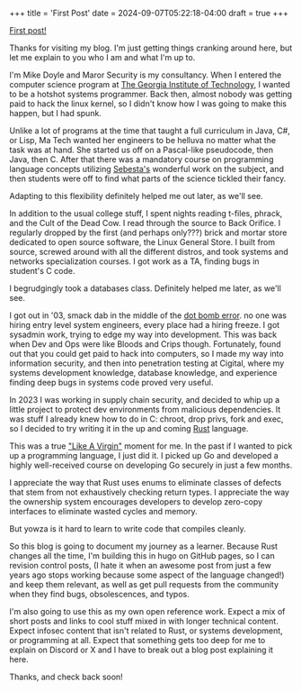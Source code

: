 +++
title = 'First Post'
date = 2024-09-07T05:22:18-04:00
draft = true
+++

[First post!](https://en.wikipedia.org/wiki/First_post)

Thanks for visiting my blog. I'm just getting things cranking around here, but let me explain to you who I am and what I'm up to.

I'm Mike Doyle and Maror Security is my consultancy. When I entered the 
computer science program at [The Georgia Institute of 
Technology](https://gatech.edu), I wanted to be a hotshot systems programmer. 
Back then, almost nobody was getting paid to hack the linux kernel, so I 
didn't know how I was going to make this happen, but I had spunk. 

Unlike a lot of programs at the time that taught a full curriculum in Java, C#, or Lisp, Ma Tech wanted her engineers to be helluva no matter what the task
was at hand. She started us off on a Pascal-like pseudocode, then Java, then C. 
After that there was a mandatory course on programming language concepts
utilizing [Sebesta's](https://a.co/d/aE7h2yb) wonderful work on the subject,
and then students were off to find what parts of the science tickled their
fancy.

Adapting to this flexibility definitely helped me out later, as we'll see.

In addition to the usual college stuff, I spent nights reading t-files, 
phrack, and the Cult of the Dead Cow. I read through the source to Back
Orifice. I regularly dropped by the first (and perhaps only???) brick and
mortar store dedicated to open source software, the Linux General Store. I
built from source, screwed around with all the different distros, and took
systems and networks specialization courses. I got work as a TA, finding
bugs in student's C code.

I begrudgingly took a databases class. Definitely helped me later, as we'll
see.

I got out in '03, smack dab in the middle of the [dot bomb error](
https://www.goldmansachs.com/our-firm/history/moments/2000-dot-com-bubble).
no one was hiring entry level system engineers, every place had a hiring 
freeze. I got sysadmin work, trying to edge my way into development. This was
back when Dev and Ops were like Bloods and Crips though. Fortunately, found
out that you could get paid to hack into computers, so I made my way into
information security, and then into penetration testing at Cigital, where
my systems development knowledge, database knowledge, and experience finding
deep bugs in systems code proved very useful.

In 2023 I was working in supply chain security, and decided to whip up a
little project to protect dev environments from malicious dependencies. It
was stuff I already knew how to do in C: chroot, drop privs, fork and exec,
so I decided to try writing it in the up and coming [Rust](
https://www.rust-lang.org/) language. 

This was a true ["Like A Virgin"](https://www.youtube.com/watch?v=NRd2gti9rHE)
moment for me. In the past if I wanted to pick up a programming language, I 
just did it. I picked up Go and developed a highly well-received course on 
developing Go securely in just a few months.

I appreciate the way that Rust uses enums to eliminate classes of defects
that stem from not exhaustively checking return types. I appreciate the
way the ownership system encourages developers to develop zero-copy 
interfaces to eliminate wasted cycles and memory. 

But yowza is it hard to learn to write code that compiles cleanly.

So this blog is going to document my journey as a learner. Because Rust changes all the time, I'm building this in hugo on GitHub pages, so I can revision
control posts, (I hate it when an awesome post from just a few years ago 
stops working because some aspect of the language changed!) and keep them 
relevant, as well as get pull requests from the community when they find bugs,
obsolescences, and typos.

I'm also going to use this as my own open reference work. Expect a mix of 
short posts and links to cool stuff mixed in with longer technical content.
Expect infosec content that isn't related to Rust, or systems development,
or programming at all. Expect that something gets too deep for me to
explain on Discord or X and I have to break out a blog post explaining it
here.

Thanks, and check back soon!



